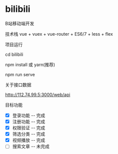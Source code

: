 # bilibili
B站移动端开发

技术栈
vue + vuex + vue-router + ES6/7 + less + flex

项目运行

cd bilibili

npm install 或 yarn(推荐)

npm run serve

关于接口数据

http://112.74.99.5:3000/web/api


目标功能
- [x] 登录功能 -- 完成
- [x] 注册功能 -- 完成
- [x] 权限验证 -- 完成
- [x] 筛选分类 -- 完成
- [x] 视频播放 -- 完成
- [ ] 搜索文章 -- 未完成
